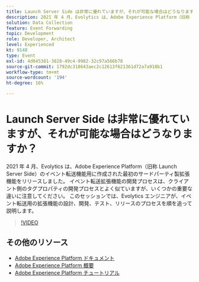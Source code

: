 ```yaml
---
title: Launch Server Side は非常に優れていますが、それが可能な場合はどうなりますか？
description: 2021 年 4 月、Evolytics は、Adobe Experience Platform（旧称 Launch Server Side）のイベント転送機能用に作成された最初のサードパーティ製拡張機能をリリースしました。 イベント転送拡張機能の開発プロセスは、クライアント側のタグプロパティの開発プロセスとよく似ていますが、いくつかの重要な違いに注意してください。 このセッションでは、Evolytics エンジニアが、イベント転送用の拡張機能の設計、開発、テスト、リリースのプロセスを順を追って説明します。
solution: Data Collection
feature: Event Forwarding
topic: Development
role: Developer, Architect
level: Experienced
kt: 9148
type: Event
exl-id: 4d045381-3828-49c4-9982-32c97a566b78
source-git-commit: 1792dc318643aec2c12613f621361d72a7a918b1
workflow-type: tm+mt
source-wordcount: '194'
ht-degree: 16%

---
```


# Launch Server Side は非常に優れていますが、それが可能な場合はどうなりますか？

2021 年 4 月、Evolytics は、Adobe Experience Platform（旧称 Launch Server Side）のイベント転送機能用に作成された最初のサードパーティ製拡張機能をリリースしました。 イベント転送拡張機能の開発プロセスは、クライアント側のタグプロパティの開発プロセスとよく似ていますが、いくつかの重要な違いに注意してください。 このセッションでは、Evolytics エンジニアが、イベント転送用の拡張機能の設計、開発、テスト、リリースのプロセスを順を追って説明します。

>[!VIDEO](https://video.tv.adobe.com/v/337591/?quality=12&learn=on&hidetitle=true)

## その他のリソース

- [Adobe Experience Platform ドキュメント](https://experienceleague.adobe.com/docs/experience-platform.html?lang=ja)
- [Adobe Experience Platform 概要](https://experienceleague.adobe.com/docs/experience-platform/landing/home.html?lang=ja)
- [Adobe Experience Platform チュートリアル](https://experienceleague.adobe.com/docs/platform-learn/tutorials/overview.html?lang=ja)
